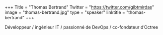 +++
Title = "Thomas Bertrand"
Twitter = "https://twitter.com/gibtmirdas"
image = "thomas-bertrand.jpg"
type = "speaker"
linktitle = "thomas-bertrand"
+++

Développeur / ingénieur IT / passionné de DevOps / co-fondateur d’Octree
